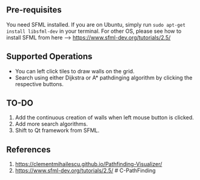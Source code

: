 ## Pre-requisites   
You need SFML installed. If you are on Ubuntu, simply run `sudo apt-get install libsfml-dev` in your terminal. For other OS, please see how to install SFML from here --> https://www.sfml-dev.org/tutorials/2.5/
## Supported Operations
- You can left click tiles to draw walls on the grid.
- Search using either Dijkstra or A* pathdinging algorithm by clicking the respective buttons.
## TO-DO
1. Add the continuous creation of walls when left mouse button is clicked.
2. Add more search algorithms.
3. Shift to Qt framework from SFML.
## References
1. https://clementmihailescu.github.io/Pathfinding-Visualizer/
2. https://www.sfml-dev.org/tutorials/2.5/
#   C - P a t h F i n d i n g 
 
 
